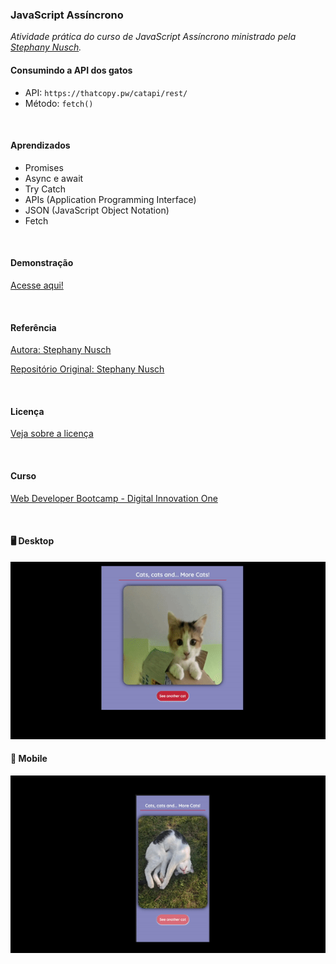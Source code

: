 ### JavaScript Assíncrono
*Atividade prática do curso de JavaScript Assíncrono ministrado pela [Stephany Nusch](https://www.linkedin.com/in/stephanynusch/).*

#### Consumindo a API dos gatos

- API: `https://thatcopy.pw/catapi/rest/`
- Método: `fetch()`

<br>

#### Aprendizados

- Promises
- Async e await
- Try Catch
- APIs (Application Programming Interface)
- JSON (JavaScript Object Notation)
- Fetch

<br>

#### Demonstração

[Acesse aqui!](https://ja-lourenco.github.io/asyncJS/)

<br>

#### Referência

[Autora: Stephany Nusch](https://github.com/stebsnusch)

[Repositório Original: Stephany Nusch](https://github.com/stebsnusch/basecamp-javascript/tree/main/javascript-assincrono)

<br>

#### Licença

[Veja sobre a licença](https://github.com/stebsnusch/basecamp-javascript/blob/main/javascript-assincrono/LICENSE)

<br>

#### Curso

[Web Developer Bootcamp - Digital Innovation One](https://www.dio.me)

<br>

#### 🖥️ Desktop

![desktop-demo](gif/desktop.gif)

#### 📱 Mobile

![mobile-demo](gif/mobile.gif)